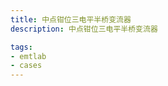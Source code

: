 ```yaml
---
title: 中点钳位三电平半桥变流器
description: 中点钳位三电平半桥变流器

tags:
- emtlab
- cases
---
```


<!-- import DocCardList from '@theme/DocCardList';

<DocCardList /> -->